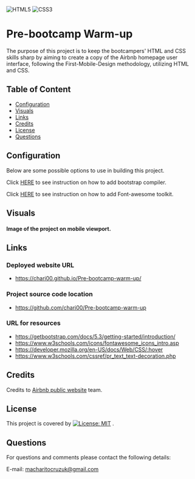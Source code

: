 ![HTML5](https://img.shields.io/badge/html5-%23E34F26.svg?style=for-the-badge&logo=html5&logoColor=white) ![CSS3](https://img.shields.io/badge/css3-%231572B6.svg?style=for-the-badge&logo=css3&logoColor=white)

# Pre-bootcamp Warm-up
The purpose of this project is to keep the bootcampers' HTML and CSS skills sharp by aiming to create a copy of the Airbnb homepage user interface, following the First-Mobile-Design methodology, utilizing HTML and CSS.

  ## Table of Content 
- [Configuration](#Configuration)
- [Visuals](#Visuals)
- [Links](#Links)
- [Credits](#Credits)
- [License](#License)
- [Questions](#Questions)

## Configuration 
Below are some possible options to use in building this project. 

Click [HERE](https://getbootstrap.com/docs/5.3/getting-started/introduction/) to see instruction on how to add bootstrap compiler.

Click [HERE](https://www.w3schools.com/icons/fontawesome_icons_intro.asp) to see instruction on how to add Font-awesome toolkit.

## Visuals

#### Image of the project on mobile viewport.

## Links

### Deployed website URL
- https://chari00.github.io/Pre-bootcamp-warm-up/  

### Project source code location
- https://github.com/chari00/Pre-bootcamp-warm-up  

### URL for resources
- https://getbootstrap.com/docs/5.3/getting-started/introduction/ 
- https://www.w3schools.com/icons/fontawesome_icons_intro.asp 
- https://developer.mozilla.org/en-US/docs/Web/CSS/:hover 
- https://www.w3schools.com/cssref/pr_text_text-decoration.php 

## Credits
Credits to [Airbnb public website](https://www.airbnb.co.uk/) team.

## License
This project is covered by [![License: MIT](https://img.shields.io/badge/License-MIT-yellow.svg)](https://opensource.org/licenses/MIT) .

## Questions
For questions and comments please contact the following details:

E-mail: macharitocruzuk@gmail.com
  